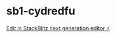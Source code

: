 # sb1-cydredfu

[Edit in StackBlitz next generation editor ⚡️](https://stackblitz.com/~/github.com/NaveenNuwanthaSLIITLK/sb1-cydredfu)